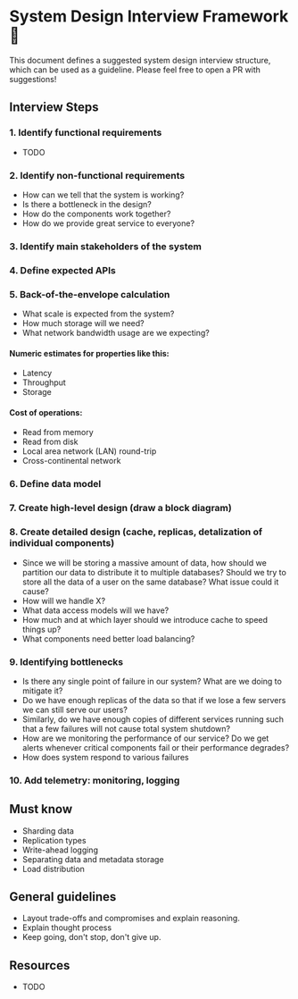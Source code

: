 # System Design Interview Framework :memo:

This document defines a suggested system design interview structure, which can be used as a guideline. Please feel free to open a PR with suggestions!

## Interview Steps

### 1. Identify functional requirements
* TODO

### 2. Identify non-functional requirements

* How can we tell that the system is working?
* Is there a bottleneck in the design?
* How do the components work together?
* How do we provide great service to everyone?

### 3. Identify main stakeholders of the system

### 4. Define expected APIs

### 5. Back-of-the-envelope calculation

* What scale is expected from the system?
* How much storage will we need?
* What network bandwidth usage are we expecting?

#### Numeric estimates for properties like this:

* Latency
* Throughput
* Storage

#### Cost of operations:

* Read from memory
* Read from disk
* Local area network (LAN) round-trip
* Cross-continental network


### 6. Define data model


### 7. Create high-level design (draw a block diagram)

### 8. Create detailed design (cache, replicas, detalization of individual components)

* Since we will be storing a massive amount of data, how should we partition our data to distribute it to multiple databases? Should we try to store all the data of a user on the same database? What issue could it cause?
* How will we handle X?
* What data access models will we have?
* How much and at which layer should we introduce cache to speed things up?
* What components need better load balancing?

### 9. Identifying bottlenecks

* Is there any single point of failure in our system? What are we doing to mitigate it?
* Do we have enough replicas of the data so that if we lose a few servers we can still serve our users?
* Similarly, do we have enough copies of different services running such that a few failures will not cause total system shutdown?
* How are we monitoring the performance of our service? Do we get alerts whenever critical components fail or their performance degrades?
* How does system respond to various failures

### 10. Add telemetry: monitoring, logging


## Must know

* Sharding data
* Replication types
* Write-ahead logging
* Separating data and metadata storage
* Load distribution

## General guidelines

* Layout trade-offs and compromises and explain reasoning.
* Explain thought process
* Keep going, don't stop, don't give up.

## Resources

* TODO 
